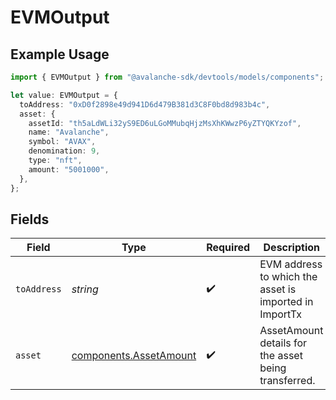 # EVMOutput

## Example Usage

```typescript
import { EVMOutput } from "@avalanche-sdk/devtools/models/components";

let value: EVMOutput = {
  toAddress: "0xD0f2898e49d941D6d479B381d3C8F0bd8d983b4c",
  asset: {
    assetId: "th5aLdWLi32yS9ED6uLGoMMubqHjzMsXhKWwzP6yZTYQKYzof",
    name: "Avalanche",
    symbol: "AVAX",
    denomination: 9,
    type: "nft",
    amount: "5001000",
  },
};
```

## Fields

| Field                                                            | Type                                                             | Required                                                         | Description                                                      | Example                                                          |
| ---------------------------------------------------------------- | ---------------------------------------------------------------- | ---------------------------------------------------------------- | ---------------------------------------------------------------- | ---------------------------------------------------------------- |
| `toAddress`                                                      | *string*                                                         | :heavy_check_mark:                                               | EVM address to which the asset is imported in ImportTx           | 0xD0f2898e49d941D6d479B381d3C8F0bd8d983b4c                       |
| `asset`                                                          | [components.AssetAmount](../../models/components/assetamount.md) | :heavy_check_mark:                                               | AssetAmount details for the asset being transferred.             |                                                                  |